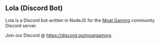 ## Lola (Discord Bot)
Lola is a Discord bot written in NodeJS for the [Moat Gaming](https://moat.gg/) community Discord server. 

Join our Discord @ https://discord.gg/moatgaming.